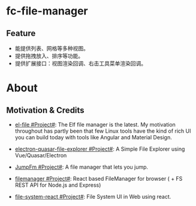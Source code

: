 # fc-file-manager

## Feature

- 能提供列表、网格等多种视图。
- 提供拖拽放入、排序等功能。
- 提供扩展接口：视图渲染回调、右击工具菜单渲染回调。

# About

## Motivation & Credits

- [el-file #Project#](https://github.com/mflorence99/el-file): The Elf file manager is the latest. My motivation throughout has partly been that few Linux tools have the kind of rich UI you can build today with tools like Angular and Material Design.

- [electron-quasar-file-explorer #Project#](https://github.com/hawkeye64/electron-quasar-file-explorer): A Simple File Explorer using Vue/Quasar/Electron

- [JumpFm #Project#](https://jumpfm.org/#Builtin%20Super-Powers): A file manager that lets you jump.

- [filemanager #Project#](https://github.com/OpusCapita/filemanager): React based FileManager for browser ( + FS REST API for Node.js and Express)

- [file-system-react #Project#](https://github.com/imshubhamsingh/file-system-react): File System UI in Web using react.
